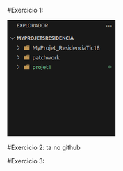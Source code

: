 #Exercicio 1: 

![Alt text](<imgs/Captura de tela de 2023-08-29 08-24-36.png>)

#Exercicio 2:
ta no github

#Exercicio 3: